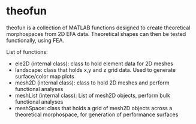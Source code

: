 # theofun

theofun is a collection of MATLAB functions designed to create theoretical morphospaces from 2D EFA data. Theoretical shapes can then be tested functionally, using FEA.

List of functions:

- ele2D (internal class): class to hold element data for 2D meshes
- landscape: class that holds x,y and z grid data. Used to generate surface/color map plots
- mesh2D (internal class): class to hold 2D meshes and perform functional analyses
- meshList (internal class): List of mesh2D objects, perform bulk functional analyses
- meshSpace: class that holds a grid of mesh2D objects across a theoretical morphospace, for generation of performance surfaces
